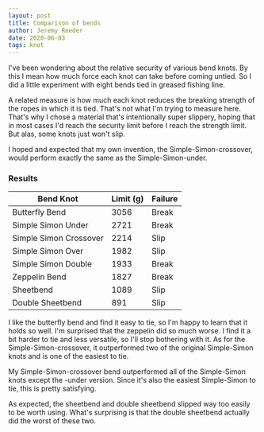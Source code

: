 ```yaml
---
layout: post
title: Comparison of bends
author: Jeremy Reeder
date: 2020-06-03
tags: knot
---
```


I've been wondering about the relative security of various bend knots. By this
I mean how much force each knot can take before coming untied. So I did a
little experiment with eight bends tied in greased fishing line.

A related measure is how much each knot reduces the breaking strength of the
ropes in which it is tied. That's not what I'm trying to measure here. That's
why I chose a material that's intentionally super slippery, hoping that in most
cases I'd reach the security limit before I reach the strength limit. But alas,
some knots just won't slip.

I hoped and expected that my own invention, the Simple-Simon-crossover, would
perform exactly the same as the Simple-Simon-under.

### Results
| Bend Knot              | Limit (g) | Failure |
|------------------------|-----------|---------|
| Butterfly Bend         | 3056      | Break   |
| Simple Simon Under     | 2721      | Break   |
| Simple Simon Crossover | 2214      | Slip    |
| Simple Simon Over      | 1982      | Slip    |
| Simple Simon Double    | 1933      | Break   |
| Zeppelin Bend          | 1827      | Break   |
| Sheetbend              | 1089      | Slip    |
| Double Sheetbend       | 891       | Slip    |

I like the butterfly bend and find it easy to tie, so I'm happy to learn that
it holds so well. I'm surprised that the zeppelin did so much worse. I find it
a bit harder to tie and less versatile, so I'll stop bothering with it. As for
the Simple-Simon-crossover, it outperformed two of the original Simple-Simon
knots and is one of the easiest to tie.

My Simple-Simon-crossover bend outperformed all of the Simple-Simon knots
except the -under version. Since it's also the easiest Simple-Simon to tie,
this is pretty satisfying.

As expected, the sheetbend and double sheetbend slipped way too easily to be
worth using. What's surprising is that the double sheetbend actually did the
worst of these two.
